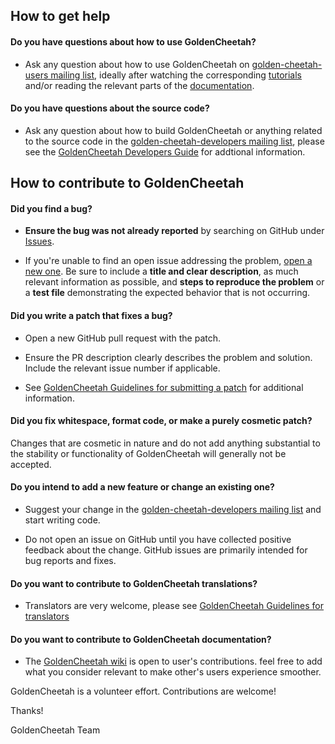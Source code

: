 ## How to get help

#### **Do you have questions about how to use GoldenCheetah?**

* Ask any question about how to use GoldenCheetah on [golden-cheetah-users mailing list](https://github.com/GoldenCheetah/GoldenCheetah/wiki), ideally after watching the corresponding [tutorials](http://www.goldencheetah.org/#section-tutorials) and/or reading the relevant parts of the [documentation](https://github.com/GoldenCheetah/GoldenCheetah/wiki).

#### **Do you have questions about the source code?**

* Ask any question about how to build GoldenCheetah or anything related to the source code in the [golden-cheetah-developers mailing list](https://groups.google.com/forum/#!forum/golden-cheetah-developers), please see the [GoldenCheetah Developers Guide](https://github.com/GoldenCheetah/GoldenCheetah/wiki/Developers-guide) for addtional information.

## How to contribute to GoldenCheetah

#### **Did you find a bug?**

* **Ensure the bug was not already reported** by searching on GitHub under [Issues](https://github.com/GoldenCheetah/GoldenCheetah/issues).

* If you're unable to find an open issue addressing the problem, [open a new one](https://github.com/GoldenCheetah/GoldenCheetah/issues/new). Be sure to include a **title and clear description**, as much relevant information as possible, and **steps to reproduce the problem** or a **test file** demonstrating the expected behavior that is not occurring.

#### **Did you write a patch that fixes a bug?**

* Open a new GitHub pull request with the patch.

* Ensure the PR description clearly describes the problem and solution. Include the relevant issue number if applicable.

* See [GoldenCheetah Guidelines for submitting a patch](https://github.com/GoldenCheetah/GoldenCheetah/wiki/Guidelines-for-submitting-a-patch) for additional information.

#### **Did you fix whitespace, format code, or make a purely cosmetic patch?**

Changes that are cosmetic in nature and do not add anything substantial to the stability or functionality of GoldenCheetah will generally not be accepted.

#### **Do you intend to add a new feature or change an existing one?**

* Suggest your change in the [golden-cheetah-developers mailing list](https://groups.google.com/forum/#!forum/golden-cheetah-developers) and start writing code.

* Do not open an issue on GitHub until you have collected positive feedback about the change. GitHub issues are primarily intended for bug reports and fixes.

#### **Do you want to contribute to GoldenCheetah translations?**

* Translators are very welcome, please see [GoldenCheetah Guidelines for translators](https://github.com/GoldenCheetah/GoldenCheetah/wiki/Guidelines-for-translators)

#### **Do you want to contribute to GoldenCheetah documentation?**

* The [GoldenCheetah wiki](https://github.com/GoldenCheetah/GoldenCheetah/wiki) is open to user's contributions. feel free to add what you consider relevant to make other's users experience smoother.

GoldenCheetah is a volunteer effort. Contributions are welcome!

Thanks!

GoldenCheetah Team
